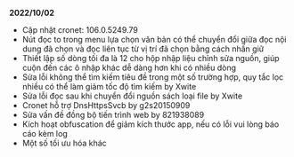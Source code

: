 **2022/10/02**

- Cập nhật cronet: 106.0.5249.79
- Nút đọc to trong menu lựa chọn văn bản có thể chuyển đổi giữa đọc nội dung đã chọn và đọc liên tục từ vị trí đã chọn bằng cách nhấn giữ
- Thiết lập số dòng tối đa là 12 cho hộp nhập liệu chỉnh sửa nguồn, giúp cuộn đến các ô nhập khác dễ dàng hơn khi có nhiều dòng
- Sửa lỗi không thể tìm kiếm tiêu đề trong một số trường hợp, quy tắc lọc nhiều có thể làm giảm tốc độ tìm kiếm by Xwite
- Sửa lỗi đọc sau khi chuyển đổi nguồn sách loại file by Xwite
- Cronet hỗ trợ DnsHttpsSvcb by g2s20150909
- Sửa vấn đề đồng bộ tiến trình web by 821938089
- Kích hoạt obfuscation để giảm kích thước app, nếu có lỗi vui lòng báo cáo kèm log
- Một số tối ưu hóa khác
